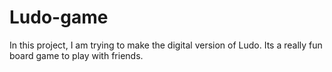 # Ludo-game
In this project, I am trying to make the digital version of Ludo. Its a really fun board game to play with friends.
